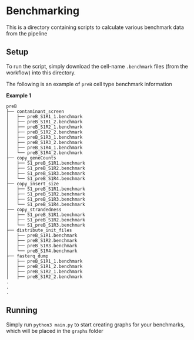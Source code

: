 # Benchmarking
This is a directory containing scripts to calculate various benchmark data from the pipeline


## Setup
To run the script, simply download the cell-name `.benchmark` files (from the workflow) into this directory.

The following is an example of `preB` cell type benchmark information

**Example 1**
```
preB
├── contaminant_screen
│   ├── preB_S1R1_1.benchmark
│   ├── preB_S1R1_2.benchmark
│   ├── preB_S1R2_1.benchmark
│   ├── preB_S1R2_2.benchmark
│   ├── preB_S1R3_1.benchmark
│   ├── preB_S1R3_2.benchmark
│   ├── preB_S1R4_1.benchmark
│   └── preB_S1R4_2.benchmark
├── copy_geneCounts
│   ├── S1_preB_S1R1.benchmark
│   ├── S1_preB_S1R2.benchmark
│   ├── S1_preB_S1R3.benchmark
│   └── S1_preB_S1R4.benchmark
├── copy_insert_size
│   ├── S1_preB_S1R1.benchmark
│   ├── S1_preB_S1R2.benchmark
│   ├── S1_preB_S1R3.benchmark
│   └── S1_preB_S1R4.benchmark
├── copy_strandedness
│   ├── S1_preB_S1R1.benchmark
│   ├── S1_preB_S1R2.benchmark
│   └── S1_preB_S1R3.benchmark
├── distribute_init_files
│   ├── preB_S1R1.benchmark
│   ├── preB_S1R2.benchmark
│   ├── preB_S1R3.benchmark
│   └── preB_S1R4.benchmark
├── fasterq_dump
│   ├── preB_S1R1_1.benchmark
│   ├── preB_S1R1_2.benchmark
│   ├── preB_S1R2_1.benchmark
│   ├── preB_S1R2_2.benchmark
.
.
.
```


## Running

Simply run `python3 main.py` to start creating graphs for your benchmarks, which will be placed in the `graphs` folder
